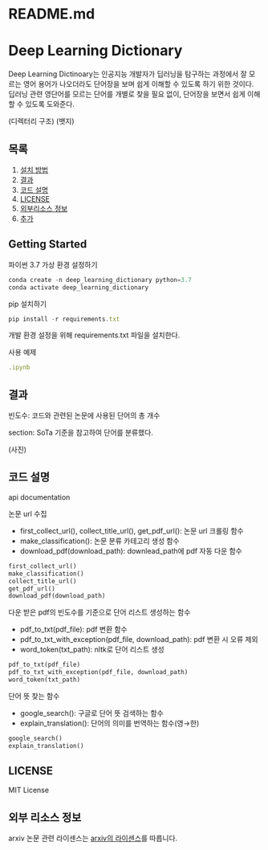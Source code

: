# README.md

# Deep Learning Dictionary


Deep Learning Dictinoary는 인공지능 개발자가 딥러닝을 탐구하는 과정에서 잘 모르는 영어 용어가 나오더라도 단어장을 보며 쉽게 이해할 수 있도록 하기 위한 것이다. 딥러닝 관련 영단어를 모르는 단어를 개별로 찾을 필요 없이, 단어장을 보면서 쉽게 이해할 수 있도록 도와준다.

(디렉터리 구조)
(뱃지)

## 목록

1. [설치 방법](https://www.notion.so/README-md-a2b652d2addc4b2082df64ae2b6fb270)
2. [결과](https://www.notion.so/README-md-a2b652d2addc4b2082df64ae2b6fb270)
3. [코드 설명](https://www.notion.so/README-md-a2b652d2addc4b2082df64ae2b6fb270)
4. [LICENSE](https://www.notion.so/README-md-a2b652d2addc4b2082df64ae2b6fb270)
5. [외부리소스 정보](https://www.notion.so/README-md-a2b652d2addc4b2082df64ae2b6fb270)
6. [추가](https://www.notion.so/README-md-a2b652d2addc4b2082df64ae2b6fb270)

## Getting Started

파이썬 3.7 가상 환경 설정하기

```jsx
conda create -n deep_learning_dictionary python=3.7
conda activate deep_learning_dictionary
```

pip 설치하기

```jsx
pip install -r requirements.txt
```

개발 환경 설정을 위해 requirements.txt 파일을 설치한다.

사용 예제

```jsx
.ipynb
```

## 결과


빈도수: 코드와 관련된 논문에 사용된 단어의 총 개수

section: SoTa 기준을 참고하여 단어를 분류했다.

(사진)

## 코드 설명


api documentation

논문 url 수집

- first_collect_url(), collect_title_url(), get_pdf_url(): 논문 url 크롤링 함수
- make_classification(): 논문 분류 카테고리 생성 함수
- download_pdf(download_path): downlead_path에 pdf 자동 다운  함수

```python
first_collect_url()
make_classification()
collect_title_url()
get_pdf_url()
download_pdf(download_path)
```

다운 받은 pdf의 빈도수를 기준으로 단어 리스트 생성하는 함수

- pdf_to_txt(pdf_file): pdf 변환 함수
- pdf_to_txt_with_exception(pdf_file, download_path): pdf 변환 시 오류 제외
- word_token(txt_path): nltk로 단어 리스트 생성

```python
pdf_to_txt(pdf_file)
pdf_to_txt_with_exception(pdf_file, download_path)
word_token(txt_path)
```

단어 뜻 찾는 함수

- google_search(): 구글로 단어 뜻 검색하는 함수
- explain_translation(): 단어의 의미를 번역하는 함수(영→한)

```python
google_search()
explain_translation()
```

## LICENSE

MIT License

## 외부 리소스 정보

arxiv 논문 관련 라이센스는 [arxiv의 라이센스](https://export.arxiv.org/help/license)를 따릅니다.

